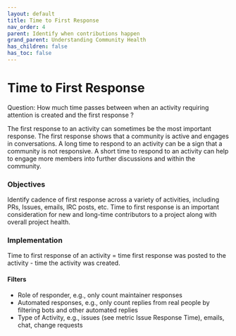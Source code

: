 ```yaml
---
layout: default
title: Time to First Response
nav_order: 4
parent: Identify when contributions happen
grand_parent: Understanding Community Health
has_children: false
has_toc: false
---
```


# Time to First Response
Question: How much time passes between when an activity requiring attention is created and the first response ?

The first response to an activity can sometimes be the most important response. The first response shows that a community is active and engages in conversations. A long time to respond to an activity can be a sign that a community is not responsive. A short time to respond to an activity can help to engage more members into further discussions and within the community.

### Objectives
Identify cadence of first response across a variety of activities, including PRs, Issues, emails, IRC posts, etc. Time to first response is an important consideration for new and long-time contributors to a project along with overall project health.

### Implementation
Time to first response of an activity = time first response was posted to the activity - time the activity was created.

#### Filters
 - Role of responder, e.g., only count maintainer responses
 - Automated responses, e.g., only count replies from real people by filtering bots and other automated replies
 - Type of Activity, e.g., issues (see metric Issue Response Time), emails, chat, change requests